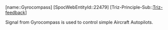 ﻿---
type: TrizExample
aliases:
- Gyrocompass
license: CC BY-SA 4.0
copyright: https://github.com/SpocWeb
IsDeleted: false
IsReadOnly: false
Confidential: public
tags: 
- Triz/Principle/Example
---
[name::Gyrocompass]
[SpocWebEntityId::22479]
[Triz-Principle-Sub::[Triz-feedback](tech/Triz/Sub/Triz-feedback.md)]

Signal from Gyrocompass is used to control simple Aircraft Autopilots.